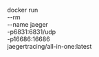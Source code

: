docker run \
  --rm \
  --name jaeger \
  -p6831:6831/udp \
  -p16686:16686 \
  jaegertracing/all-in-one:latest